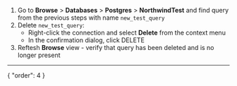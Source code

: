 1. Go to **Browse** > **Databases** > **Postgres** > **NorthwindTest** and find query from the previous steps with name `new_test_query`
2. Delete `new_test_query`:
    * Right-click the connection and select **Delete** from the context menu
    * In the confirmation dialog, click DELETE
3. Reftesh **Browse** view - verify that query has been deleted and is no longer present
---
{
  "order": 4
}